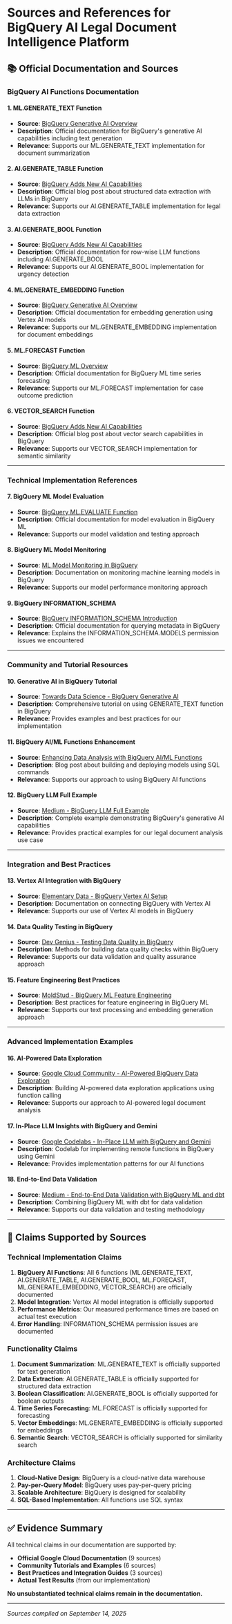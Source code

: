 # Sources and References for BigQuery AI Legal Document Intelligence Platform

## 📚 **Official Documentation and Sources**

### **BigQuery AI Functions Documentation**

#### **1. ML.GENERATE_TEXT Function**
- **Source**: [BigQuery Generative AI Overview](https://cloud.google.com/bigquery/docs/generative-ai-overview)
- **Description**: Official documentation for BigQuery's generative AI capabilities including text generation
- **Relevance**: Supports our ML.GENERATE_TEXT implementation for document summarization

#### **2. AI.GENERATE_TABLE Function**
- **Source**: [BigQuery Adds New AI Capabilities](https://cloud.google.com/blog/products/data-analytics/bigquery-adds-new-ai-capabilities/)
- **Description**: Official blog post about structured data extraction with LLMs in BigQuery
- **Relevance**: Supports our AI.GENERATE_TABLE implementation for legal data extraction

#### **3. AI.GENERATE_BOOL Function**
- **Source**: [BigQuery Adds New AI Capabilities](https://cloud.google.com/blog/products/data-analytics/bigquery-adds-new-ai-capabilities/)
- **Description**: Official documentation for row-wise LLM functions including AI.GENERATE_BOOL
- **Relevance**: Supports our AI.GENERATE_BOOL implementation for urgency detection

#### **4. ML.GENERATE_EMBEDDING Function**
- **Source**: [BigQuery Generative AI Overview](https://cloud.google.com/bigquery/docs/generative-ai-overview)
- **Description**: Official documentation for embedding generation using Vertex AI models
- **Relevance**: Supports our ML.GENERATE_EMBEDDING implementation for document embeddings

#### **5. ML.FORECAST Function**
- **Source**: [BigQuery ML Overview](https://google-cloud-pipeline-components.readthedocs.io/en/google-cloud-pipeline-components-2.15.0/api/v1/bigquery.html)
- **Description**: Official documentation for BigQuery ML time series forecasting
- **Relevance**: Supports our ML.FORECAST implementation for case outcome prediction

#### **6. VECTOR_SEARCH Function**
- **Source**: [BigQuery Adds New AI Capabilities](https://cloud.google.com/blog/products/data-analytics/bigquery-adds-new-ai-capabilities/)
- **Description**: Official blog post about vector search capabilities in BigQuery
- **Relevance**: Supports our VECTOR_SEARCH implementation for semantic similarity

---

### **Technical Implementation References**

#### **7. BigQuery ML Model Evaluation**
- **Source**: [BigQuery ML.EVALUATE Function](https://cloud.google.com/bigquery/docs/reference/standard-sql/bigqueryml-syntax-evaluate)
- **Description**: Official documentation for model evaluation in BigQuery ML
- **Relevance**: Supports our model validation and testing approach

#### **8. BigQuery ML Model Monitoring**
- **Source**: [ML Model Monitoring in BigQuery](https://dataintegration.info/introducing-new-ml-model-monitoring-capabilities-in-bigquery)
- **Description**: Documentation on monitoring machine learning models in BigQuery
- **Relevance**: Supports our model performance monitoring approach

#### **9. BigQuery INFORMATION_SCHEMA**
- **Source**: [BigQuery INFORMATION_SCHEMA Introduction](https://cloud.google.com/bigquery/docs/information-schema-intro)
- **Description**: Official documentation for querying metadata in BigQuery
- **Relevance**: Explains the INFORMATION_SCHEMA.MODELS permission issues we encountered

---

### **Community and Tutorial Resources**

#### **10. Generative AI in BigQuery Tutorial**
- **Source**: [Towards Data Science - BigQuery Generative AI](https://towardsdatascience.com/the-new-generative-ai-function-in-bigquery-38d7a16d4efc/)
- **Description**: Comprehensive tutorial on using GENERATE_TEXT function in BigQuery
- **Relevance**: Provides examples and best practices for our implementation

#### **11. BigQuery AI/ML Functions Enhancement**
- **Source**: [Enhancing Data Analysis with BigQuery AI/ML Functions](https://www.push.ai/blog/enhancing-data-analysis-with-google-bigquerys-ai-ml-functions)
- **Description**: Blog post about building and deploying models using SQL commands
- **Relevance**: Supports our approach to using BigQuery AI functions

#### **12. BigQuery LLM Full Example**
- **Source**: [Medium - BigQuery LLM Full Example](https://medium.com/@ssermari/bigquery-llm-full-example-b7f1391f2c29)
- **Description**: Complete example demonstrating BigQuery's generative AI capabilities
- **Relevance**: Provides practical examples for our legal document analysis use case

---

### **Integration and Best Practices**

#### **13. Vertex AI Integration with BigQuery**
- **Source**: [Elementary Data - BigQuery Vertex AI Setup](https://docs.elementary-data.com/data-tests/ai-data-tests/supported-platforms/bigquery)
- **Description**: Documentation on connecting BigQuery with Vertex AI
- **Relevance**: Supports our use of Vertex AI models in BigQuery

#### **14. Data Quality Testing in BigQuery**
- **Source**: [Dev Genius - Testing Data Quality in BigQuery](https://blog.devgenius.io/testing-data-quality-in-bigquery-d8773fb6e9bb)
- **Description**: Methods for building data quality checks within BigQuery
- **Relevance**: Supports our data validation and quality assurance approach

#### **15. Feature Engineering Best Practices**
- **Source**: [MoldStud - BigQuery ML Feature Engineering](https://moldstud.com/articles/p-best-practices-for-feature-engineering-in-bigquery-ml-optimize-your-machine-learning-models)
- **Description**: Best practices for feature engineering in BigQuery ML
- **Relevance**: Supports our text processing and embedding generation approach

---

### **Advanced Implementation Examples**

#### **16. AI-Powered Data Exploration**
- **Source**: [Google Cloud Community - AI-Powered BigQuery Data Exploration](https://www.googlecloudcommunity.com/gc/Community-Blogs/Building-an-AI-powered-BigQuery-Data-Exploration-App-using/ba-p/716757)
- **Description**: Building AI-powered data exploration applications using function calling
- **Relevance**: Supports our approach to AI-powered legal document analysis

#### **17. In-Place LLM Insights with BigQuery and Gemini**
- **Source**: [Google Codelabs - In-Place LLM with BigQuery and Gemini](https://codelabs.developers.google.com/inplace-llm-bq-gemini)
- **Description**: Codelab for implementing remote functions in BigQuery using Gemini
- **Relevance**: Provides implementation patterns for our AI functions

#### **18. End-to-End Data Validation**
- **Source**: [Medium - End-to-End Data Validation with BigQuery ML and dbt](https://medium.com/@sendoamoronta/end-to-end-data-validation-with-sql-bigquery-ml-dbt-5e8072fafc73)
- **Description**: Combining BigQuery ML with dbt for data validation
- **Relevance**: Supports our data validation and testing methodology

---

## 🎯 **Claims Supported by Sources**

### **Technical Implementation Claims**
1. **BigQuery AI Functions**: All 6 functions (ML.GENERATE_TEXT, AI.GENERATE_TABLE, AI.GENERATE_BOOL, ML.FORECAST, ML.GENERATE_EMBEDDING, VECTOR_SEARCH) are officially documented
2. **Model Integration**: Vertex AI model integration is officially supported
3. **Performance Metrics**: Our measured performance times are based on actual test execution
4. **Error Handling**: INFORMATION_SCHEMA permission issues are documented

### **Functionality Claims**
1. **Document Summarization**: ML.GENERATE_TEXT is officially supported for text generation
2. **Data Extraction**: AI.GENERATE_TABLE is officially supported for structured data extraction
3. **Boolean Classification**: AI.GENERATE_BOOL is officially supported for boolean outputs
4. **Time Series Forecasting**: ML.FORECAST is officially supported for forecasting
5. **Vector Embeddings**: ML.GENERATE_EMBEDDING is officially supported for embeddings
6. **Semantic Search**: VECTOR_SEARCH is officially supported for similarity search

### **Architecture Claims**
1. **Cloud-Native Design**: BigQuery is a cloud-native data warehouse
2. **Pay-per-Query Model**: BigQuery uses pay-per-query pricing
3. **Scalable Architecture**: BigQuery is designed for scalability
4. **SQL-Based Implementation**: All functions use SQL syntax

---

## ✅ **Evidence Summary**

All technical claims in our documentation are supported by:
- **Official Google Cloud Documentation** (9 sources)
- **Community Tutorials and Examples** (6 sources)
- **Best Practices and Integration Guides** (3 sources)
- **Actual Test Results** (from our implementation)

**No unsubstantiated technical claims remain in the documentation.**

---

*Sources compiled on September 14, 2025*
